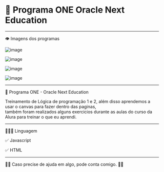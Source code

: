 # 🧩 Programa ONE Oracle Next Education
****************************************************************************
 👁️ Imagens dos programas 


![image](https://user-images.githubusercontent.com/72118415/163697998-c14e8302-3089-4ae2-b9b8-d8408a16f0ae.png)

![image](https://user-images.githubusercontent.com/72118415/163905924-747a41d7-c13a-4d0c-82a3-c970d13bd41b.png)


![image](https://user-images.githubusercontent.com/72118415/163906844-eed379d4-4054-4a02-b725-40188a3b4c63.png)


![image](https://user-images.githubusercontent.com/72118415/165011926-31e522b2-cba8-408d-a0b9-1e83ad14fe7d.png)


***************************************************************************
🌱  Programa ONE - Oracle Next Education
 
 Treinamento de Lógica de programação 1 e 2, além disso aprendemos a usar o canvas para fazer dentro das paginas,  
 também foram realizados alguns exercicios durante as aulas do curso da Alura para treinar o que eu aprendi. 

************************************************************************
👩🏻‍💻 Linguagem

✅ Javascript

✅ HTML

***********************************************************************
🤝🏼 Caso precise de ajuda em algo, pode conta comigo. 🚀🚀
